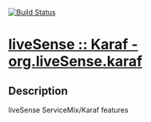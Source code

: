 [![Build Status](https://travis-ci.org/liveSense/org.liveSense.karaf.svg?branch=master)](https://travis-ci.org/liveSense/org.liveSense.karaf)
# [liveSense :: Karaf - org.liveSense.karaf](http://github.com/liveSense/org.liveSense.karaf)

## Description
liveSense ServiceMix/Karaf features
